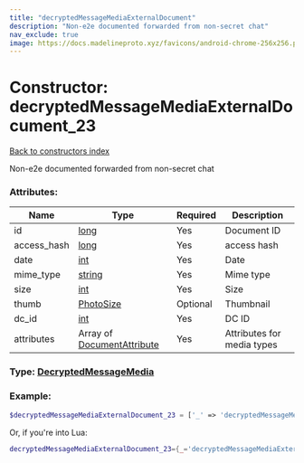 ```yaml
---
title: "decryptedMessageMediaExternalDocument"
description: "Non-e2e documented forwarded from non-secret chat"
nav_exclude: true
image: https://docs.madelineproto.xyz/favicons/android-chrome-256x256.png
---
```

# Constructor: decryptedMessageMediaExternalDocument\_23  
[Back to constructors index](index.md)



Non-e2e documented forwarded from non-secret chat

### Attributes:

| Name     |    Type       | Required | Description |
|----------|---------------|----------|-------------|
|id|[long](../types/long.md) | Yes|Document ID|
|access\_hash|[long](../types/long.md) | Yes|access hash|
|date|[int](../types/int.md) | Yes|Date|
|mime\_type|[string](../types/string.md) | Yes|Mime type|
|size|[int](../types/int.md) | Yes|Size|
|thumb|[PhotoSize](../types/PhotoSize.md) | Optional|Thumbnail|
|dc\_id|[int](../types/int.md) | Yes|DC ID|
|attributes|Array of [DocumentAttribute](../types/DocumentAttribute.md) | Yes|Attributes for media types|



### Type: [DecryptedMessageMedia](../types/DecryptedMessageMedia.md)


### Example:

```php
$decryptedMessageMediaExternalDocument_23 = ['_' => 'decryptedMessageMediaExternalDocument', 'id' => long, 'access_hash' => long, 'date' => int, 'mime_type' => 'string', 'size' => int, 'thumb' => PhotoSize, 'dc_id' => int, 'attributes' => [DocumentAttribute, DocumentAttribute]];
```  


Or, if you're into Lua:

```lua
decryptedMessageMediaExternalDocument_23={_='decryptedMessageMediaExternalDocument', id=long, access_hash=long, date=int, mime_type='string', size=int, thumb=PhotoSize, dc_id=int, attributes={DocumentAttribute}}

```


